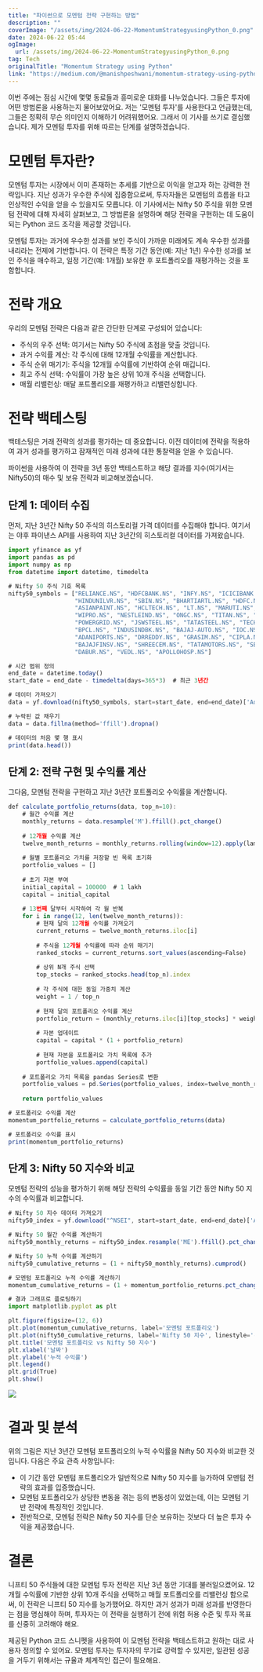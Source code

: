 ```yaml
---
title: "파이썬으로 모멘텀 전략 구현하는 방법"
description: ""
coverImage: "/assets/img/2024-06-22-MomentumStrategyusingPython_0.png"
date: 2024-06-22 05:44
ogImage: 
  url: /assets/img/2024-06-22-MomentumStrategyusingPython_0.png
tag: Tech
originalTitle: "Momentum Strategy using Python"
link: "https://medium.com/@manishpeshwani/momentum-strategy-using-python-3a4bb7ecf5cf"
---
```



이번 주에는 점심 시간에 몇몇 동료들과 흥미로운 대화를 나누었습니다. 그들은 투자에 어떤 방법론을 사용하는지 물어보았어요. 저는 '모멘텀 투자'를 사용한다고 언급했는데, 그들은 정확히 무슨 의미인지 이해하기 어려워했어요. 그래서 이 기사를 쓰기로 결심했습니다. 제가 모멘텀 투자를 위해 따르는 단계를 설명하겠습니다.

# 모멘텀 투자란?

모멘텀 투자는 시장에서 이미 존재하는 추세를 기반으로 이익을 얻고자 하는 강력한 전략입니다. 지난 성과가 우수한 주식에 집중함으로써, 투자자들은 모멘텀의 흐름을 타고 인상적인 수익을 얻을 수 있을지도 모릅니다. 이 기사에서는 Nifty 50 주식을 위한 모멘텀 전략에 대해 자세히 살펴보고, 그 방법론을 설명하며 해당 전략을 구현하는 데 도움이 되는 Python 코드 조각을 제공할 것입니다.

모멘텀 투자는 과거에 우수한 성과를 보인 주식이 가까운 미래에도 계속 우수한 성과를 내리라는 전제에 기반합니다. 이 전략은 특정 기간 동안(예: 지난 1년) 우수한 성과를 보인 주식을 매수하고, 일정 기간(예: 1개월) 보유한 후 포트폴리오를 재평가하는 것을 포함합니다.

<div class="content-ad"></div>

# 전략 개요

우리의 모멘텀 전략은 다음과 같은 간단한 단계로 구성되어 있습니다:

- 주식의 우주 선택: 여기서는 Nifty 50 주식에 초점을 맞출 것입니다.
- 과거 수익률 계산: 각 주식에 대해 12개월 수익률을 계산합니다.
- 주식 순위 매기기: 주식을 12개월 수익률에 기반하여 순위 매깁니다.
- 최고 주식 선택: 수익률이 가장 높은 상위 10개 주식을 선택합니다.
- 매월 리밸런싱: 매달 포트폴리오를 재평가하고 리밸런싱합니다.

# 전략 백테스팅

<div class="content-ad"></div>

백테스팅은 거래 전략의 성과를 평가하는 데 중요합니다. 이전 데이터에 전략을 적용하여 과거 성과를 평가하고 잠재적인 미래 성과에 대한 통찰력을 얻을 수 있습니다.

파이썬을 사용하여 이 전략을 3년 동안 백테스트하고 해당 결과를 지수(여기서는 Nifty50)의 매수 및 보유 전략과 비교해보겠습니다.

## 단계 1: 데이터 수집

먼저, 지난 3년간 Nifty 50 주식의 히스토리컬 가격 데이터를 수집해야 합니다. 여기서는 야후 파이낸스 API를 사용하여 지난 3년간의 히스토리컬 데이터를 가져왔습니다.

<div class="content-ad"></div>

```js
import yfinance as yf
import pandas as pd
import numpy as np
from datetime import datetime, timedelta

# Nifty 50 주식 기호 목록
nifty50_symbols = ["RELIANCE.NS", "HDFCBANK.NS", "INFY.NS", "ICICIBANK.NS", "TCS.NS", "KOTAKBANK.NS", 
                   "HINDUNILVR.NS", "SBIN.NS", "BHARTIARTL.NS", "HDFC.NS", "ITC.NS", "BAJFINANCE.NS", 
                   "ASIANPAINT.NS", "HCLTECH.NS", "LT.NS", "MARUTI.NS", "AXISBANK.NS", "ULTRACEMCO.NS", 
                   "WIPRO.NS", "NESTLEIND.NS", "ONGC.NS", "TITAN.NS", "SUNPHARMA.NS", "M&M.NS", 
                   "POWERGRID.NS", "JSWSTEEL.NS", "TATASTEEL.NS", "TECHM.NS", "HDFCLIFE.NS", "COALINDIA.NS", 
                   "BPCL.NS", "INDUSINDBK.NS", "BAJAJ-AUTO.NS", "IOC.NS", "BRITANNIA.NS", "HEROMOTOCO.NS", 
                   "ADANIPORTS.NS", "DRREDDY.NS", "GRASIM.NS", "CIPLA.NS", "DIVISLAB.NS", "EICHERMOT.NS", 
                   "BAJAJFINSV.NS", "SHREECEM.NS", "TATAMOTORS.NS", "SBILIFE.NS", "ADANIENT.NS", 
                   "DABUR.NS", "VEDL.NS", "APOLLOHOSP.NS"]

# 시간 범위 정의
end_date = datetime.today()
start_date = end_date - timedelta(days=365*3)  # 최근 3년간

# 데이터 가져오기
data = yf.download(nifty50_symbols, start=start_date, end=end_date)['Adj Close']

# 누락된 값 채우기
data = data.fillna(method='ffill').dropna()

# 데이터의 처음 몇 행 표시
print(data.head())
```

## 단계 2: 전략 구현 및 수익률 계산

그다음, 모멘텀 전략을 구현하고 지난 3년간 포트폴리오 수익률을 계산합니다.

```js
def calculate_portfolio_returns(data, top_n=10):
    # 월간 수익률 계산
    monthly_returns = data.resample('M').ffill().pct_change()
    
    # 12개월 수익률 계산
    twelve_month_returns = monthly_returns.rolling(window=12).apply(lambda x: np.prod(1 + x) - 1, raw=True)
    
    # 월별 포트폴리오 가치를 저장할 빈 목록 초기화
    portfolio_values = []
    
    # 초기 자본 부여
    initial_capital = 100000  # 1 lakh
    capital = initial_capital
    
    # 13번째 달부터 시작하여 각 월 반복
    for i in range(12, len(twelve_month_returns)):
        # 현재 달의 12개월 수익률 가져오기
        current_returns = twelve_month_returns.iloc[i]
        
        # 주식을 12개월 수익률에 따라 순위 매기기
        ranked_stocks = current_returns.sort_values(ascending=False)
        
        # 상위 N개 주식 선택
        top_stocks = ranked_stocks.head(top_n).index
        
        # 각 주식에 대한 동일 가중치 계산
        weight = 1 / top_n
        
        # 현재 달의 포트폴리오 수익률 계산
        portfolio_return = (monthly_returns.iloc[i][top_stocks] * weight).sum()
        
        # 자본 업데이트
        capital = capital * (1 + portfolio_return)
        
        # 현재 자본을 포트폴리오 가치 목록에 추가
        portfolio_values.append(capital)
    
    # 포트폴리오 가치 목록을 pandas Series로 변환
    portfolio_values = pd.Series(portfolio_values, index=twelve_month_returns.index[12:])
    
    return portfolio_values

# 포트폴리오 수익률 계산
momentum_portfolio_returns = calculate_portfolio_returns(data)

# 포트폴리오 수익률 표시
print(momentum_portfolio_returns)
```

<div class="content-ad"></div>

## 단계 3: Nifty 50 지수와 비교

모멘텀 전략의 성능을 평가하기 위해 해당 전략의 수익률을 동일 기간 동안 Nifty 50 지수의 수익률과 비교합니다.

```js
# Nifty 50 지수 데이터 가져오기
nifty50_index = yf.download("^NSEI", start=start_date, end=end_date)['Adj Close']

# Nifty 50 월간 수익률 계산하기
nifty50_monthly_returns = nifty50_index.resample('ME').ffill().pct_change()

# Nifty 50 누적 수익률 계산하기
nifty50_cumulative_returns = (1 + nifty50_monthly_returns).cumprod()

# 모멘텀 포트폴리오 누적 수익률 계산하기
momentum_cumulative_returns = (1 + momentum_portfolio_returns.pct_change()).cumprod()

# 결과 그래프로 플로팅하기
import matplotlib.pyplot as plt

plt.figure(figsize=(12, 6))
plt.plot(momentum_cumulative_returns, label='모멘텀 포트폴리오')
plt.plot(nifty50_cumulative_returns, label='Nifty 50 지수', linestyle='--')
plt.title('모멘텀 포트폴리오 vs Nifty 50 지수')
plt.xlabel('날짜')
plt.ylabel('누적 수익률')
plt.legend()
plt.grid(True)
plt.show()
```

<img src="/assets/img/2024-06-22-MomentumStrategyusingPython_0.png" />

<div class="content-ad"></div>

# 결과 및 분석

위의 그림은 지난 3년간 모멘텀 포트폴리오의 누적 수익률을 Nifty 50 지수와 비교한 것입니다. 다음은 주요 관측 사항입니다:

- 이 기간 동안 모멘텀 포트폴리오가 일반적으로 Nifty 50 지수를 능가하여 모멘텀 전략의 효과를 입증했습니다.
- 모멘텀 포트폴리오가 상당한 변동을 겪는 등의 변동성이 있었는데, 이는 모멘텀 기반 전략에 특징적인 것입니다.
- 전반적으로, 모멘텀 전략은 Nifty 50 지수를 단순 보유하는 것보다 더 높은 투자 수익을 제공했습니다.

# 결론

<div class="content-ad"></div>

니프티 50 주식들에 대한 모멘텀 투자 전략은 지난 3년 동안 기대를 불러일으켰어요. 12개월 수익률에 기반한 상위 10개 주식을 선택하고 매월 포트폴리오를 리밸런싱 함으로써, 이 전략은 니프티 50 지수를 능가했어요. 하지만 과거 성과가 미래 성과를 반영한다는 점을 명심해야 하며, 투자자는 이 전략을 실행하기 전에 위험 허용 수준 및 투자 목표를 신중히 고려해야 해요.

제공된 Python 코드 스니펫을 사용하여 이 모멘텀 전략을 백테스트하고 원하는 대로 사용자 정의할 수 있어요. 모멘텀 투자는 투자자의 무기로 강력할 수 있지만, 일관된 성공을 거두기 위해서는 규율과 체계적인 접근이 필요해요.